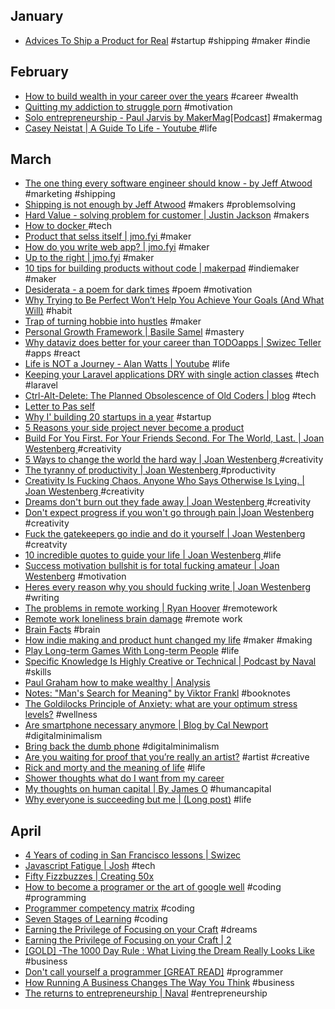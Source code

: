 ## January

- [Advices To Ship a Product for Real](https://jean-elie.com/blog/post/advices-to-ship-a-product-for-real/) #startup #shipping #maker #indie

## February
- [How to build wealth in your career over the years](https://dev.to/kylegalbraith/how-to-build-wealth-in-your-career-over-the-years-3kf0) #career #wealth
- [Quitting my addiction to struggle porn](https://medium.com/@PurpleGreenLemon/quitting-my-addiction-to-struggle-porn-85c2d0173fe6) #motivation
- [Solo entrepreneurship - Paul Jarvis by MakerMag[Podcast]](https://soundcloud.com/makermag/solo-entrepreneurship-with-paul-jarvis) #makermag
- [Casey Neistat | A Guide To Life - Youtube ](https://www.youtube.com/watch?v=Lg_6wJV6Buk) #life

## March
- [The one thing every software engineer should know - by Jeff Atwood](https://blog.codinghorror.com/the-one-thing-every-software-engineer-should-know/) #marketing #shipping
- [Shipping is not enough by Jeff Atwood](https://blog.codinghorror.com/shipping-isnt-enough/) #makers #problemsolving
- [Hard Value - solving problem for customer | Justin Jackson](https://justinjackson.ca/hard-valuable) #makers
- [How to docker ](https://jonnylangefeld.github.io/learning/Docker/How%2Bto%2BDocker.html) #tech
- [Product that selss itself | jmo.fyi ](https://jmo.fyi/product-that-sells-itself/) #maker
- [How do you write web app? | jmo.fyi](https://jmo.fyi/how-do-you-write-a-web-app/) #maker
- [Up to the right | jmo.fyi](https://jmo.fyi/up-and-to-the-right/) #maker
- [10 tips for building products without code | makerpad](https://www.makerpad.co/make-tips/10-tips-on-building-products-without-code) #indiemaker #maker
- [Desiderata - a poem for dark times](https://catotheyoungerdotblog.wordpress.com/2017/03/05/desiderata-a-poem-for-dark-times/) #poem #motivation
- [Why Trying to Be Perfect Won’t Help You Achieve Your Goals (And What Will)](https://jamesclear.com/repetitions) #habit
- [Trap of turning hobbie into hustles](https://www.manrepeller.com/2019/02/trap-of-turning-hobbies-into-hustles.html) #maker
- [Personal Growth Framework | Basile Samel](https://200wordsaday.com/words/personal-growth-framework-115105c80273e54fcb) #mastery
- [Why dataviz does better for your career than TODOapps | Swizec Teller ](https://swizec.com/blog/why-dataviz-does-better-for-your-career-than-todoapps/swizec/8971) #apps #react
- [Life is NOT a Journey - Alan Watts | Youtube](https://www.youtube.com/watch?v=rBpaUICxEhk) #life
- [Keeping your Laravel applications DRY with single action classes](https://medium.com/@remi_collin/keeping-your-laravel-applications-dry-with-single-action-classes-6a950ec54d1d?fbclid=IwAR3IpsR1_rCZKnexs3KD7vBbIbO7_yLUSxGbaSXoNBR377C7ueyMWSmn6MQ) #tech #laravel
- [Ctrl-Alt-Delete: The Planned Obsolescence of Old Coders | blog](https://onezero.medium.com/ctrl-alt-delete-the-planned-obsolescence-of-old-coders-9c5f440ee68?) #tech
- [Letter to Pas self](https://medium.com/@sal_54692/hi-9af45ccc6a70)
- [Why I' building 20 startups in a year](https://medium.com/20-startups-project/why-im-building-20-startups-in-a-year-6c922185b073) #startup
- [5 Reasons your side project never become a product](https://medium.com/swlh/5-reasons-your-side-project-never-became-a-product-150216bbab5d)
- [Build For You First. For Your Friends Second. For The World, Last. | Joan Westenberg ](https://medium.com/@jonwestenberg/build-for-you-first-for-your-friends-second-for-the-world-last-9bcded713d99) #creativity
- [5 Ways to change the world the hard way | Joan Westenberg ](https://medium.com/@jonwestenberg/5-ways-to-change-the-world-the-hard-way-ff65be4589c6) #creativity
- [The tyranny of productivity | Joan Westenberg ](https://medium.com/swlh/the-tyranny-of-productivity-8adbddcf7b3e) #productivity
- [Creativity Is Fucking Chaos. Anyone Who Says Otherwise Is Lying. | Joan Westenberg ](https://medium.com/@jonwestenberg/creativity-is-fucking-chaos-anyone-who-says-otherwise-is-lying-f44dc8ac3544) #creativity
- [Dreams don't burn out they fade away | Joan Westenberg ](https://medium.com/@jonwestenberg/dreams-dont-burn-out-they-fade-away-8e501ec3aeb1) #creativity
- [Don't expect progress if you won't go through pain |Joan Westenberg ](https://medium.com/@jonwestenberg/dont-expect-progress-if-you-won-t-go-through-pain-a2e7b28533db) #creativity
- [Fuck the gatekeepers go indie and do it yourself | Joan Westenberg ](https://medium.com/swlh/fuck-the-gatekeepers-go-indie-and-do-it-yourself-4e0a1cd537cc) #creatvity
- [10 incredible quotes to guide your life | Joan Westenberg ](https://medium.com/@jonwestenberg/10-incredible-quotes-to-guide-your-life-f41efeee987e) #life
- [Success motivation bullshit is for total fucking amateur | Joan Westenberg](https://medium.com/swlh/success-motivation-bullshit-is-for-total-fucking-amateurs-1b0631e3a6ea) #motivation
- [Heres every reason why you should fucking write | Joan Westenberg](https://medium.com/swlh/heres-every-reason-why-you-should-fucking-write-76fe1cb41b0d) #writing
- [The problems in remote working | Ryan Hoover](https://medium.com/@rrhoover/the-problems-in-remote-working-1a6f165585d) #remotework
- [Remote work loneliness brain damage](https://leowid.com/remote-work-loneliness-brain-damage/) #remote work
- [Brain Facts](http://leowid.com/brain-facts/) #brain
- [How indie making and product hunt changed my life](https://hackernoon.com/how-indie-making-and-product-hunt-changed-my-life-d3d5de840666) #maker #making
- [Play Long-term Games With Long-term People](https://startupboy.com/2019/03/19/long-term/) #life
- [Specific Knowledge Is Highly Creative or Technical | Podcast by Naval](https://startupboy.com/2019/03/28/creative-technical/#more-28492343) #skills
- [Paul Graham how to make wealthy | Analysis](https://www.mckaywrigley.com/post/paul-graham-how-to-make-wealth)
- [Notes: "Man's Search for Meaning" by Viktor Frankl](https://docs.google.com/document/d/1kyiKoZnw1MIsuofGXPNM_74bBsayiDzDVVcP9ieaJv8/edit) #booknotes
- [The Goldilocks Principle of Anxiety: what are your optimum stress levels?](https://makermag.com/2019/03/25/goldilocks-principle-anxiety/) #wellness
- [Are smartphone necessary anymore | Blog by Cal Newport](http://calnewport.com/blog/2019/01/08/are-smartphones-necessary-anymore/) #digitalminimalism 
- [Bring back the dumb phone](https://www.theverge.com/2017/1/31/14450710/bring-back-the-dumb-phone) #digitalminimalism
- [Are you waiting for proof that you’re really an artist?](https://jessicaabel.com/proof-youre-an-artist) #artist #creative
- [Rick and morty and the meaning of life](https://hackernoon.com/rick-and-morty-and-the-meaning-of-life-6640df17e263) #life
- [Shower thoughts what do I want from my career](https://thisiskp.com/blog/2019/4/12/shower-thoughts-what-do-i-want-from-my-career)
- [My thoughts on human capital | By James O](https://medium.com/@jamesgallagher4/my-thoughts-on-human-capital-14fd661d8be2) #humancapital
- [Why everyone is succeeding but me | (Long post)](https://humanparts.medium.com/why-is-everyone-succeeding-but-me-29186494166b) #life

## April
- [4 Years of coding in San Francisco lessons | Swizec](https://swizec.com/blog/4-years-of-coding-in-san-francisco-lessons-learned/swizec/9026)
- [Javascript Fatigue | Josh](https://joshmanders.com/javascript-fatigue/) #tech
- [Fifty Fizzbuzzes | Creating 50x](http://vihart.com/fifty-fizzbuzzes/)
- [How to become a programer or the art of google well](https://okepi.wordpress.com/2014/08/21/how-to-become-a-programmer-or-the-art-of-googling-well/) #coding #programming
- [Programmer competency matrix](http://sijinjoseph.com/programmer-competency-matrix/) #coding
- [Seven Stages of Learning](https://dandreamsofcoding.com/2015/05/26/seven-stages-of-learning/) #coding
- [Earning the Privilege of Focusing on your Craft](https://200wordsaday.com/words/earning-the-privilege-of-focusing-on-your-craft-15405c2ba9febea1f) #dreams
- [Earning the Privilege of Focusing on your Craft | 2 ](https://200wordsaday.com/words/re-earning-the-privilege-of-focusing-on-your-craft-157225cc1c65c516a5)
- [[GOLD] -The 1000 Day Rule : What Living the Dream Really Looks Like ](https://www.tropicalmba.com/living-the-dream/) #business
- [Don't call yourself a programmer [GREAT READ]](https://www.kalzumeus.com/2011/10/28/dont-call-yourself-a-programmer/) #programmer
- [How Running A Business Changes The Way You Think](https://www.kalzumeus.com/2011/07/08/business-psychology/) #business
- [The returns to entrepreneurship | Naval](https://startupboy.com/2009/11/09/the-returns-to-entrepreneurship/) #entrepreneurship
